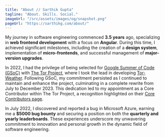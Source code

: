 ```yaml
---
title: "About // Sarthik Gupta"
tagline: "About. Skills. Social."
imageUrl: "/src/assets/images/og/snapshot.png"
pageUrl: "https://sarthikg.com/about/"
---
```


My journey in software engineering commenced **3.5 years** ago, specializing in **web frontend development** with a focus on **Angular**. During this time, I achieved significant milestones, including the creation of a **design system**, implementation of **micro-frontends**, and successful management of **major-version upgrades**.

In 2022, I had the privilege of being selected for [Google Summer of Code (GSoC)](https://summerofcode.withgoogle.com/) with [The Tor Project](https://www.torproject.org/), where I took the lead in developing [Tor-Weather](https://weather.torproject.org). Following GSoC, my commitment persisted as I continued to maintain and enhance the project, culminating in a complete rewrite from July to December 2023. This dedication led to my appointment as a Core Contributor within The Tor Project, a recognition highlighted on their [Core Contributors page](https://www.torproject.org/about/people/).

In July 2022, I discovered and reported a bug in Microsoft Azure, earning me a **$5000 bug bounty** and securing a position on both the **quarterly and yearly leaderboards**. These experiences underscore my unwavering commitment to innovation and personal growth in the dynamic field of software engineering.
